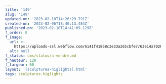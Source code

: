 ```yaml
---
title: '149'
slug: '149'
updated-on: '2023-02-10T14:26:29.791Z'
created-on: '2023-02-06T18:40:13.484Z'
published-on: '2023-02-10T14:41:09.129Z'
f_order: 8
f_image:
  url: >-
    https://uploads-ssl.webflow.com/6141f41868c3e33a265cbfe7/63e14a70201b6e46b7aafdd6_149-08.jpg
  alt: null
f_status: cms/status/a-vendre.md
f_hauteur: 120
f_largeur: 60
layout: '[sculptures-higlights].html'
tags: sculptures-higlights
---
```



